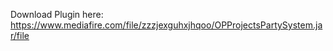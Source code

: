Download Plugin here: https://www.mediafire.com/file/zzzjexguhxjhqoo/OPProjectsPartySystem.jar/file

